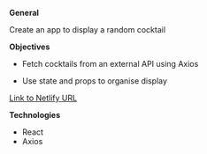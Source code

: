 
**General** 

Create an app to display a random cocktail 

**Objectives**

- Fetch cocktails from an external API using Axios

- Use state and props to organise display

[Link to Netlify URL](https://romantic-clarke-c5b835.netlify.com)

**Technologies**

- React
- Axios
